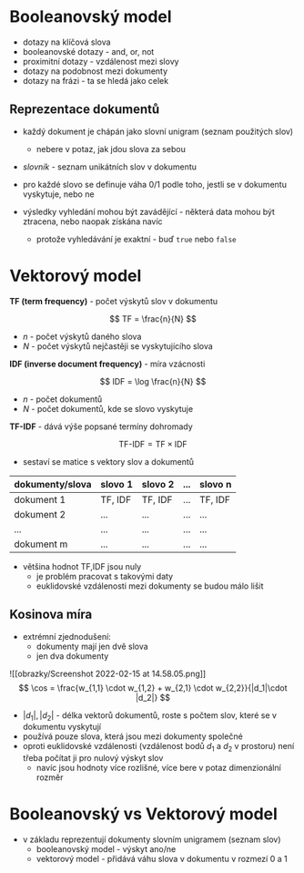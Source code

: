 # Booleanovský model
- dotazy na klíčová slova
- booleanovské dotazy - and, or, not
- proximitní dotazy - vzdálenost mezi slovy
- dotazy na podobnost mezi dokumenty
- dotazy na frázi - ta se hledá jako celek

## Reprezentace dokumentů
- každý dokument je chápán jako slovní unigram (seznam použitých slov)
	- nebere v potaz, jak jdou slova za sebou
- *slovník* - seznam unikátních slov v dokumentu
- pro každé slovo se definuje váha 0/1 podle toho, jestli se v dokumentu vyskytuje, nebo ne

- výsledky vyhledání mohou být zavádějící - některá data mohou být ztracena, nebo naopak získána navíc
	- protože vyhledávání je exaktní - buď `true` nebo `false`

# Vektorový model
**TF (term frequency)** - počet výskytů slov v dokumentu

$$
TF = \frac{n}{N}
$$
- $n$ - počet výskytů daného slova
- $N$ - počet výskytů nejčastěji se vyskytujícího slova

**IDF (inverse document frequency)** - míra vzácnosti

$$
IDF = \log \frac{n}{N}
$$
- $n$ - počet dokumentů
- $N$ - počet dokumentů, kde se slovo vyskytuje

**TF-IDF** - dává výše popsané termíny dohromady

$$
\text{TF-IDF} = \text{TF} \times \text{IDF}
$$

- sestaví se matice s vektory slov a dokumentů

| dokumenty/slova | slovo 1 | slovo 2 | ... | slovo n |
|--|--|--|--|--|
| dokument 1 | TF, IDF | TF, IDF | ... | TF, IDF |
| dokument 2 | ... | ... | ... | ... |
| ...  | ... | ... | ... | ... |
| dokument m | ... | ... | ... | ... |

- většina hodnot TF,IDF jsou nuly
	- je problém pracovat s takovými daty
	- euklidovské vzdálenosti mezi dokumenty se budou málo lišit

## Kosinova míra
- extrémní zjednodušení:
	- dokumenty mají jen dvě slova
	- jen dva dokumenty

![[obrazky/Screenshot 2022-02-15 at 14.58.05.png]]
$$
\cos = \frac{w_{1,1} \cdot w_{1,2} + w_{2,1} \cdot w_{2,2}}{|d_1|\cdot |d_2|}
$$
- $|d_1|, |d_2|$ - délka vektorů dokumentů, roste s počtem slov, které se v dokumentu vyskytují
- používá pouze slova, která jsou mezi dokumenty společné 
- oproti euklidovské vzdálenosti (vzdálenost bodů $d_1$ a $d_2$ v prostoru) není třeba počítat ji pro nulový výskyt slov
	- navíc jsou hodnoty více rozlišné, více bere v potaz dimenzionální rozměr

# Booleanovský vs Vektorový model
- v základu reprezentují dokumenty slovním unigramem (seznam slov)
	- booleanovský model - výskyt ano/ne
	- vektorový model - přidává váhu slova v dokumentu v rozmezí 0 a 1
